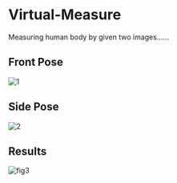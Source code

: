 # Virtual-Measure

Measuring human body by given two images......

## Front Pose
![1](https://user-images.githubusercontent.com/67555058/109639525-4d1bf500-7b75-11eb-8eb7-849b5c043f66.png)

## Side Pose
![2](https://user-images.githubusercontent.com/67555058/109639621-67ee6980-7b75-11eb-90b4-a80b2fbd4e5e.png)


## Results
![fig3](https://user-images.githubusercontent.com/67555058/109640026-f367fa80-7b75-11eb-8c29-992feaaf3987.png)
